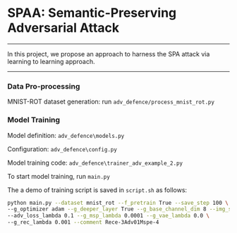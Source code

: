 # SPAA: Semantic-Preserving Adversarial Attack #

--------

In this project, we propose an approach to harness the SPA attack via learning to learning approach. 


-------

### Data Pro-processing

MNIST-ROT dataset generation: run `adv_defence/process_mnist_rot.py`


### Model Training

Model definition: `adv_defence\models.py`

Configuration: `adv_defence\config.py`

Model training code: `adv_defence\trainer_adv_example_2.py`

To start model training, run `main.py`

The a demo of training script is saved in `script.sh` as follows:
```bash
python main.py --dataset mnist_rot --f_pretrain True --save_step 100 \
--g_optimizer adam --g_deeper_layer True --g_base_channel_dim 8 --img_size 32 \
--adv_loss_lambda 0.1 --g_msp_lambda 0.0001 --g_vae_lambda 0.0 \
--g_rec_lambda 0.001 --comment Rece-3Adv01Mspe-4
```
